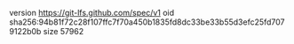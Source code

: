 version https://git-lfs.github.com/spec/v1
oid sha256:94b81f72c28f107ffc7f70a450b1835fd8dc33be33b55d3efc25fd7079122b0b
size 57962
